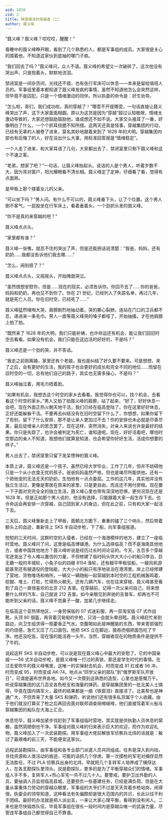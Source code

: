 ```yaml
---
aid: 1010
zid: 2
title: 稀里糊涂的穿越者（二）
author: 聂义峰
---
```


“聂义峰？聂义峰？哎哎哎，醒醒！”

昏睡中的聂义峰睁开眼，看到了几个熟悉的人，都是军事组的成员。大家很是关心的围着他，不知道这家伙到底抽的哪门子疯。

“我们回去了吗？”聂义峰问，众人不语。聂义峰的希望又一次破碎了，这次他没有哭出声，只是抱着头，默默地流泪。

禁闭室是一间杂货间，光线还不错，也有张行军床可以休息——本来是留给值班人员的。军事组里基本都知道了聂义峰发疯的事情，虽然不知道他怎么会突然这样，但毕竟不是囚犯，只是一个情绪激动的同伴。所以执委的命令是：好生劝导。

“怎么啦，哥们，我们成功啦，真的穿越了！”哪壶不开提哪壶，一句话直接让聂义峰哭出了声，这下大家面面相觑。原以为这货是因为“穿越”超过认知极限，情绪太激动导致的，大家还想鼓励鼓励他，谁成想还不如不说。大家交头接耳了一番，好像明白了什么，一个个抓耳挠腮不知所措。这两天还真是怪事，穿越集团的行动，已经有无辜的人被卷了进来，莫名其妙地跟着来到了 1628 年的大明。穿越集团内部也有后悔了的人，好在没出什么大事，用标准回答就是“情绪稳定”。

一个人走了进来，和大家耳语了几句，大家都出去了，禁闭室里只剩下聂义峰和这个不速之客。

“老弟，想家了吧？”一句话，让聂义峰抬起头。说话的人是个男人，听着岁数不大，因为背对窗户，阳光耀眼看不清长相。聂义峰定了定神，仔细看了看，觉得有点面熟。

是甲板上那个搂着女儿的父亲。

“可以坐下吗？”男人问。有什么不可以的，聂义峰垂下头，让了个位置。这个男人倒不客气，一屁股坐在行军床上，看着垂着头，一个劲抓头发的聂义峰。

“你不是真的来穿越的吧？”

聂义峰点点头。

“家里都有谁？”

聂义峰一张嘴，就忍不住的哭出了声，但是还能把话说清楚：“我爸，妈妈，还有奶奶……我都没告诉他们我去哪……”

“怎么，闹别扭了？”

聂义峰点点头，又摇摇头，开始掩面哭泣。

“虽然很想安慰你，但是……现在的现实，必须告诉你。你回不去了……你的爸爸，妈妈和奶奶，再也见不到你了。你在 21 世纪，已经列入了失踪名单，再过几年，就是死亡人员。你在旧时空，已经死了……”

聂义峰猛然嚎啕大哭，肩膀剧烈地抽动着，哭的撕心裂肺，连站在门口的卫兵都不忍，递进来一条毛巾。男人一直等聂义峰哭的嗓子都哑了，开始抽搐，才在他肩膀上拍了拍。

“既然来了 1628 年的大明，我们只能祈祷，也许命运还有机会，能让我们回旧时空去看看。如果没有机会，我们只能在这边活的好好的，不是吗？”

聂义峰还是一个劲的哭，并不答话。

“我走之前刚离婚，家里还有个老娘，我也是纠结了好久要不要来。可是想想，来了之后，会有更好的生活，我的孩子也会更好的成长和完全不同的地位……而留在旧时空的一切，总有他们自己的路子，其实也无需多操心，不是吗？”

聂义峰抽泣着，用毛巾捂着脸。

“如果有机会，我想去这个时空的家乡去看看。我觉得你也可以，找个机会，去看看这个时空的家乡。”男人又拍了拍聂义峰的肩膀，站了起来，“好了，好好休息一会吧，现在外面正热火朝天地干活，我们已经在临高登陆了。你在这里好好休息，正好还能躲躲干活。不要再去纠结没有在旧时空留下什么了，你想想，如果你留下了告别，留下了什么安排，那不是让亲人更加过不去？你的安排也未必就是尽善尽美，最后徒增亲人的思念罢了。现在这样，突然消失，对亲人来说也许是最好的结果。你只是失踪了，也许会被判定为死亡，谁知道呢。现在，好好活着吧，哪怕时空那边的亲人不知道，我想他们就算是知道，也会希望你好好生活，活成你想要的样子。”

男人出去了，禁闭室里只留下发呆愣神的聂义峰。

本质上讲，聂义峰还是一个孩子。虽然已经大学毕业，工作了几年，但并不妨碍他只是一个从小衣食无忧的孩子。爸爸妈妈虽然严格，但也是竭尽所能供他。还有一个把他宠的无法无天的奶奶，生怕他有一点点委屈。工作的这几年，其实他并没有独立生活过，更像是寄居在原来的家里，只是更自由，而且还不用付房租。现在要一下子面对完完全全的独立生活，聂义峰心里也带有深深地恐惧，更何况现在还是 1628 年。但是正如那个男人说的，他没有选择，只能跟着大家一起生存下去。也许命运会再安排一次穿越，自己回到家人的身边，但在此之前，只有和大家一起活下去。

三天后，聂义峰重新走上了甲板，面朝北方跪下，重重的磕了三个响头，然后带着额头上的血迹，重新背上 SKS 半自动步枪，下了船，向军事组报道。

短短的三天时间，这群时空的入侵者，已经在一个海港模样的地方，建立了一座临时营地。聂义峰问了问，这里是临高博铺港。为什么选择临高？而不是海南其他地方，或者中国其他地方？聂义峰听说是经历过长时间论证的。今天，五百多个穿越宅迸发出了令人难以置信的力量，不但修建了临时码头供大大小小的船只停泊，巨无霸一般的丰城轮，小兔子似的四艘 8154 渔轮，还有艘平甲板驳船，一艘风帆游艇甚至还有艘退役的登陆艇，大大小小的船只有序地驻泊在港湾里。岸上已经修建了营地、货物堆场和哨所，一辆又一辆随船一起穿越到本时空的工程机械轰鸣着，挖掘、堆土、打桩，忙得热火朝天。还有几辆汽车，也在往来穿梭，聂义峰甚至看到了自己一直很喜欢的北京 212 吉普。在穿越前，记得一次父亲问自己，将来想要什么样的汽车，自己就说 212 吉普。如今亲眼见到奔驰的吉普车，却再也不可能听到父亲的话。聂义峰不觉鼻子一酸，加紧几步继续走。

在临高这个亚热带地区，一身劳保版的 07 式迷彩服，再一双淘宝版 07 式作战靴，头顶 80 钢盔，再背着沉甸甸的步枪，只消一会就头晕目眩。聂义峰赶忙来到路边，向卫生组求得一瓶藿香正气水。空腹喝如此提神醒脑的东西，带来胃部强烈的灼烧感，急忙又压了几口面包。他把 SKS 立在脚边，狼吞虎咽把面包吃了干净。他还没吃饭，现在饿的能活吞一头牛。当然，穿越者现在的物质条件是提供不了牛的。

说起这杆 SKS 半自动步枪，可以说是现在聂义峰心中最大的安慰了。它的中国亲戚——56 式半自动步枪，是聂义峰唯一打过的真铁，那还是学生时代的事情。在过去爱吹牛的聂义峰嘴里，这唯一的实弹射击机会，时而变成 81 杠或者 56 冲，时而变成 95，时而变成 AK-74。地点从“同学父亲的部队”到“俄罗斯军队开放日”，可谓是遍布世界各地。如今又一次摸到这熟悉的造型，心里也是感慨万千。听说穿越集团的这几百支各色枪支和海量的弹药，是穿越集团里的一批北美人士搞得，毕竟在国内搞军火，最终的结果都是一曲《铁窗泪》直接凉了。北美帮也是神通广大，不但弄来了大量 SKS 和弹药，听说他们还有很多私货属于个人收藏。由于他们就没打算买了枪之后再回去面对联邦调查局嘚啵嘚，他们直接驾着军火船与穿越集团的船队在大海上汇合。

休息完毕，聂义峰加紧步伐赶到了军事组临时营地，其实就是供执勤人员休息的窝棚，虽然简陋倒也干净。军事组对聂义峰的归来表示巨大的欢迎，而作为欢迎礼物，聂义峰加入了一次武装勘探。用军事组大佬前解放军侦察兵北炜的话就是：躲过了最艰难的前三天，不能便宜这家伙。

远程武装勘探队，由军事组和各专业部门派遣人员共同组成。任务是深入到内陆，寻找资源和人类活动的痕迹，可能的话抓几个俘虏。第一次摸枪的军宅对捕俘显然无法胜任，不过 PLA 侦察兵出身的北炜，早就把几个复转军人培养成了捕俘达人，在各支勘探队里领头。说是勘探队，更多的是为了平衡穿越众们的情绪。军事组人手不多，复转军人+热心军宅一共不过几十人。要警戒，要护卫出外勤的人员，要抽调人员监视临高县城，还要担负一些基建任务，已经是满负荷。但是在大量从事重体力劳动的穿越众眼里，军事组的大爷们不过是天天背着步枪站岗，闲得很。执委会的领导知道，这种看法有失偏颇却是很大范围内的共识，长此以往不利于团结。最好的办法就是把人派出去，一来让大家心理平衡，看得到没有闲人。二来也是尽快锻炼队伍，毕竟军事组在很长一段时间内是穿越众唯一的武装力量，尽管连军事组自己都觉得自己不靠谱。
